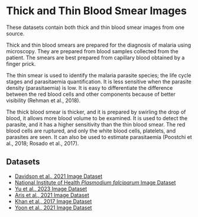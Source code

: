 # Thick and Thin Blood Smear Images
These datasets contain both thick and thin blood smear images from one source.

Thick and thin blood smears are prepared for the diagnosis of malaria using microscopy. They are prepared from blood samples collected from the patient. The smears are best prepared from capillary blood obtained by a finger prick.

The thin smear is used to identify the malaria parasite species; the life cycle stages and parasitaemia quantification. It is less sensitive when the parasite density (parasitaemia) is low. It is easy to differentiate the difference between the red blood cells and other components because of better visibility (Rehman et al., 2018). 

The thick blood smear is thicker, and it is prepared by swirling the drop of blood, it allows more blood volume to be examined. It is used to detect the parasite, and it has a higher sensitivity than the thin blood smear. The red blood cells are ruptured, and only the white blood cells, platelets, and parasites are seen. It can also be used to estimate parasitaemia (Poostchi et al., 2018; Rosado et al., 2017).



## Datasets
+ [Davidson et al., 2021 Image Dataset](https://github.com/ItunuIsewon/Malaria_Blood_Smear_Images/blob/main/Thick_%26_Thin_Images/Davidson_et_al.%2C_2021_Dataset.md)
+ [National Institute of Health _Plasmodium falciparum_ Image Dataset](https://github.com/ItunuIsewon/Malaria_Blood_Smear_Images/blob/main/Thick_%26_Thin_Images/NIH_Pf_Dataset.md)
+ [Yu et al., 2023 Image Dataset](https://github.com/ItunuIsewon/Malaria_Blood_Smear_Images/blob/main/Thick_%26_Thin_Images/Yu_et_al.%2C_2023_Dataset.md)
+ [Aris et al., 2021 Image Dataset](https://github.com/ItunuIsewon/Malaria_Blood_Smear_Images/blob/main/Thick_%26_Thin_Images/Aris_et_al.%2C_2021_Dataset.md)
+ [Khan et al., 2017 Image Dataset](https://github.com/ItunuIsewon/Malaria_Blood_Smear_Images/blob/main/Thick_%26_Thin_Images/Khan_et_al.%2C_2017_Dataset.md)
+ [Yoon et al., 2021 Image Dataset](https://github.com/ItunuIsewon/Malaria_Blood_Smear_Images/blob/main/Thick_%26_Thin_Images/Yoon_et_al.%2C_2021_Dataset.md)


